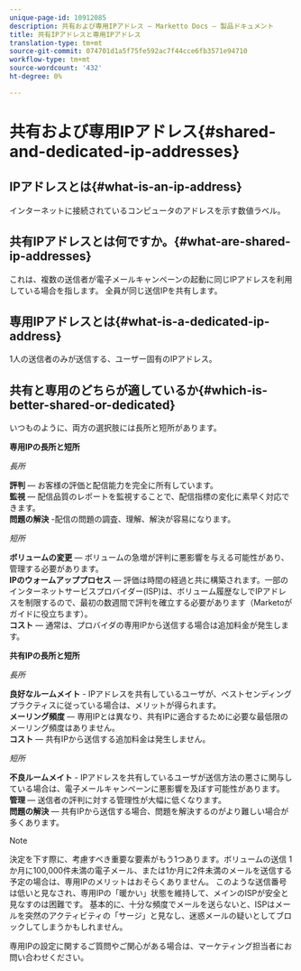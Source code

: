 ```yaml
---
unique-page-id: 10912085
description: 共有および専用IPアドレス — Marketto Docs — 製品ドキュメント
title: 共有IPアドレスと専用IPアドレス
translation-type: tm+mt
source-git-commit: 074701d1a5f75fe592ac7f44cce6fb3571e94710
workflow-type: tm+mt
source-wordcount: '432'
ht-degree: 0%

---
```



# 共有および専用IPアドレス{#shared-and-dedicated-ip-addresses}

## IPアドレスとは{#what-is-an-ip-address}

インターネットに接続されているコンピュータのアドレスを示す数値ラベル。

## 共有IPアドレスとは何ですか。{#what-are-shared-ip-addresses}

これは、複数の送信者が電子メールキャンペーンの起動に同じIPアドレスを利用している場合を指します。 全員が同じ送信IPを共有します。

## 専用IPアドレスとは{#what-is-a-dedicated-ip-address}

1人の送信者のみが送信する、ユーザー固有のIPアドレス。

## 共有と専用のどちらが適しているか{#which-is-better-shared-or-dedicated}

いつものように、両方の選択肢には長所と短所があります。

**専用IPの長所と短所**

_長所_

**評判**  — お客様の評価と配信能力を完全に所有しています。\
**監視**  — 配信品質のレポートを監視することで、配信指標の変化に素早く対応できます。\
**問題の解決** -配信の問題の調査、理解、解決が容易になります。

_短所_

**ボリュームの変更**  — ボリュームの急増が評判に悪影響を与える可能性があり、管理する必要があります。\
**IPのウォームアッププロセス**  — 評価は時間の経過と共に構築されます。一部のインターネットサービスプロバイダー(ISP)は、ボリューム履歴なしでIPアドレスを制限するので、最初の数週間で評判を確立する必要があります（Marketoがガイドに役立ちます）。\
**コスト**  — 通常は、プロバイダの専用IPから送信する場合は追加料金が発生します。

**共有IPの長所と短所**

_長所_

**良好なルームメイト** - IPアドレスを共有しているユーザが、ベストセンディングプラクティスに従っている場合は、メリットが得られます。\
**メーリング頻度**  — 専用IPとは異なり、共有IPに適合するために必要な最低限のメーリング頻度はありません。\
**コスト**  — 共有IPから送信する追加料金は発生しません。

_短所_

**不良ルームメイト** - IPアドレスを共有しているユーザが送信方法の悪さに関与している場合は、電子メールキャンペーンに悪影響を及ぼす可能性があります。\
**管理**  — 送信者の評判に対する管理性が大幅に低くなります。\
**問題の解決**  — 共有IPから送信する場合、問題を解決するのがより難しい場合が多くあります。

>[!NOTE]
>
>決定を下す際に、考慮すべき重要な要素がもう1つあります。ボリュームの送信 1か月に100,000件未満の電子メール、または1か月に2件未満のメールを送信する予定の場合は、専用IPのメリットはおそらくありません。 このような送信番号は低いと見なされ、専用IPの「暖かい」状態を維持して、メインのISPが安全と見なすのは困難です。 基本的に、十分な頻度でメールを送らないと、ISPはメールを突然のアクティビティの「サージ」と見なし、迷惑メールの疑いとしてブロックしてしまうかもしれません。

専用IPの設定に関するご質問やご関心がある場合は、マーケティング担当者にお問い合わせください。
